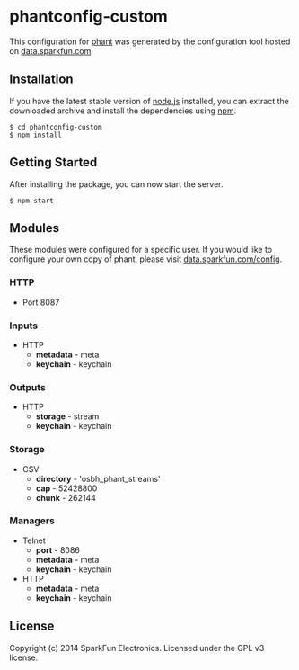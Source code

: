 # phantconfig-custom

This configuration for [phant](http://phant.io) was generated by the configuration tool hosted on [data.sparkfun.com](https://data.sparkfun.com/config).

## Installation
If you have the latest stable version of [node.js](http://nodejs.org) installed, you can extract the downloaded
archive and install the dependencies using [npm](http://npmjs.org).

    $ cd phantconfig-custom
    $ npm install

## Getting Started
After installing the package, you can now start the server.

    $ npm start

## Modules
These modules were configured for a specific user. If you would like to configure your own copy of phant,
please visit [data.sparkfun.com/config](https://data.sparkfun.com/config).

### HTTP
* Port 8087

### Inputs
* HTTP
  * **metadata** - meta
  * **keychain** - keychain

### Outputs
* HTTP
  * **storage** - stream
  * **keychain** - keychain

### Storage
* CSV
  * **directory** - 'osbh_phant_streams'
  * **cap** - 52428800
  * **chunk** - 262144

### Managers
* Telnet
  * **port** - 8086
  * **metadata** - meta
  * **keychain** - keychain
* HTTP
  * **metadata** - meta
  * **keychain** - keychain

## License
Copyright (c) 2014 SparkFun Electronics. Licensed under the GPL v3 license.

